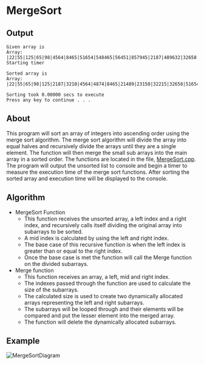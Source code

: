 # MergeSort
## Output
```
Given array is
Array: |22|55|125|65|98|4564|8465|51654|548465|56451|857945|2187|489632|32658|215414|896326|4874|3210|23150|68974|366598|4123321|21489|32215|698741|
Starting timer

Sorted array is
Array: |22|55|65|98|125|2187|3210|4564|4874|8465|21489|23150|32215|32658|51654|56451|68974|215414|366598|489632|548465|698741|857945|896326|4123321|

Sorting took 0.00000 secs to execute
Press any key to continue . . .
```

## About
This program will sort an array of integers into ascending order using the merge sort algorithm. The merge sort algorithm will divide the array into equal halves and recursively divide the arrays until they are a single element. The function will then merge the small sub arrays into the main array in a sorted order. The functions are located in the file, [MergeSort.cpp](MergeSort.cpp). The program will output the unsorted list to console and begin a timer to measure the execution time of the merge sort functions. After sorting the sorted array and execution time will be displayed to the console.

## Algorithm
- MergeSort Function
  - This function receives the unsorted array, a left index and a right index, and recursively calls itself dividing the original array into subarrays to be sorted.
  - A mid index is calculated by using the left and right index.
  - The base case of this recursive function is when the left index is greater than or equal to the right index.
  - Once the base case is met the function will call the Merge function on the divided subarrays.
- Merge function
  - This function receives an array, a left, mid and right index.
  - The indexes passed through the function are used to calculate the size of the subarrays.
  - The calculated size is used to create two dynamically allocated arrays representing the left and right subarrays.
  - The subarrays will be looped through and their elements will be compared and put the lesser element into the merged array.
  - The function will delete the dynamically allocated subarrays.
## Example
![MergeSortDiagram](https://github.com/JusDooEt/MergeSort/assets/152052216/3d64b1a0-3d5f-4472-b350-d33dc795a35d)





